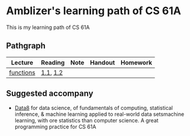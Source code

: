 # Amblizer's learning path of CS 61A

This is my learning path of CS 61A

## Pathgraph

Lecture | Reading | Note | Handout | Homework
---|---|---|---|---
[functions][v1] | [1.1][r1], [1.2][r2]

<!-- links -->
[v1]:https://www.youtube.com/watch?v=v5CP0zpYUcw&list=PL6BsET-8jgYUV8Jxv0D7BLxbg-xIkh0vk&vq=hd1080

[r1]:http://composingprograms.com/pages/11-getting-started.html
[r2]:http://composingprograms.com/pages/12-elements-of-programming.html

## Suggested accompany

- [Data8](http://data8.org/) for data science, of fundamentals of computing, statistical inference, & machine learning applied to real-world data setsmachine learning, with ore statistics than computer science. A great programming practice for CS 61A